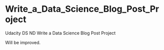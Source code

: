 # Write_a_Data_Science_Blog_Post_Project
Udacity DS ND Write a Data Science Blog Post Project

Will be improved.
